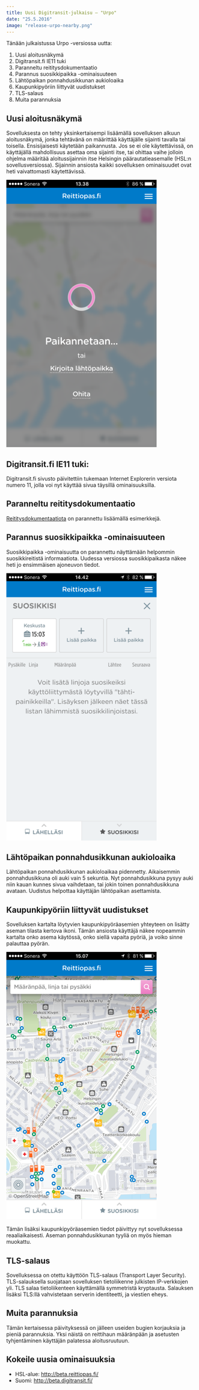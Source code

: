 ```yaml
---
title: Uusi Digitransit-julkaisu – "Urpo"
date: "25.5.2016"
image: "release-urpo-nearby.png"
---
```


Tänään julkaistussa Urpo -versiossa uutta:

1. Uusi aloitusnäkymä
2. Digitransit.fi IE11 tuki
3. Paranneltu reititysdokumentaatio
4. Parannus suosikkipaikka -ominaisuuteen
5. Lähtöpaikan ponnahdusikkunan aukioloaika
6. Kaupunkipyöriin liittyvät uudistukset
7. TLS-salaus
8. Muita parannuksia

## Uusi aloitusnäkymä
Sovelluksesta on tehty yksinkertaisempi lisäämällä sovelluksen alkuun aloitusnäkymä,
jonka tehtävänä on määrittää käyttäjälle sijainti tavalla tai toisella. Ensisijaisesti
käytetään paikannusta. Jos se ei ole käytettävissä, on käyttäjällä mahdollisuus
asettaa oma sijainti itse, tai ohittaa vaihe jolloin ohjelma määritää aloitussijainnin
itse Helsingin päärautatieasemalle (HSL:n sovellusversiossa). Sijainnin ansiosta
kaikki sovelluksen ominaisuudet ovat heti vaivattomasti käytettävissä.

![Uusi aloitusnäkymä](release-urpo-splash-screen.png "Uusi aloitusnäkymä")

## Digitransit.fi IE11 tuki:

Digitransit.fi sivusto päivitettiin tukemaan Internet Explorerin versiota numero 11,
jolla voi nyt käyttää sivua täysillä ominaisuuksilla.

## Paranneltu reititysdokumentaatio
[Reititysdokumentaatiota](https://digitransit.fi/en/developers/apis/1-routing-api/) on parannettu lisäämällä esimerkkejä.

## Parannus suosikkipaikka -ominaisuuteen
Suosikkipaikka -ominaisuutta on parannettu näyttämään helpommin suosikkireitistä informaatiota.
Uudessa versiossa suosikkipaikasta näkee heti jo ensimmäisen ajoneuvon tiedot.

![Suosikkipaikan ensimmäinen ajoneuvo](release-urpo-favourite-place.png "Parannettu suosikkipaikka")

## Lähtöpaikan ponnahdusikkunan aukioloaika
Lähtöpaikan ponnahdusikkunan aukioloaikaa pidennetty. Aikaisemmin ponnahdusikkuna
oli auki vain 5 sekuntia. Nyt ponnahdusikkuna pysyy auki niin kauan kunnes sivua vaihdetaan, tai
jokin toinen ponnahdusikkuna avataan. Uudistus helpottaa käyttäjän lähtöpaikan asettamista.

## Kaupunkipyöriin liittyvät uudistukset
Sovelluksen kartalta löytyvien kaupunkipyöräasemien yhteyteen on lisätty aseman tilasta kertova
ikoni. Tämän ansiosta käyttäjä näkee nopeammin kartalta onko asema käytössä, onko siellä vapaita
pyöriä, ja voiko sinne palauttaa pyörän.

![Kaupunkipyöräasemien ikonit](release-urpo-citybike-status-icons.png "Kaupunkipyöräasemien ikonit")

Tämän lisäksi kaupunkipyöräasemien tiedot päivittyy nyt sovelluksessa reaaliaikaisesti. Aseman ponnahdusikkunan
tyyliä on myös hieman muokattu.

## TLS-salaus
Sovelluksessa on otettu käyttöön TLS-salaus (Transport Layer Security). TLS-salauksella suojataan
sovelluksen tietoliikenne julkisten IP-verkkojen yli. TLS salaa tietoliikenteen käyttämällä
symmetristä kryptausta. Salauksen lisäksi TLS:llä vahvistetaan serverin identiteetti, ja
viestien eheys.

## Muita parannuksia
Tämän kertaisessa päivityksessä on jälleen useiden bugien korjauksia ja pieniä parannuksia.
Yksi näistä on reittihaun määränpään ja asetusten tyhjentäminen käyttäjän palatessa aloitusruutuun.

## Kokeile uusia ominaisuuksia
- HSL-alue: http://beta.reittiopas.fi/
- Suomi: http://beta.digitransit.fi/
